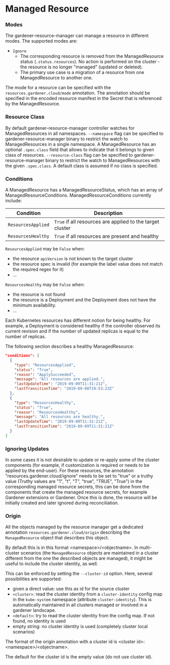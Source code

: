 # Managed Resource

### Modes

The gardener-resource-manager can manage a resource in different modes. The supported modes are:
- `Ignore`
  - The corresponding resource is removed from the ManagedResource status (`.status.resources`). No action is performed on the cluster - the resource is no longer "managed" (updated or deleted).
  - The primary use case is a migration of a resource from one ManagedResource to another one.

The mode for a resource can be specified with the `resources.gardener.cloud/mode` annotation. The annotation should be specified in the encoded resource manifest in the Secret that is referenced by the ManagedResource.

### Resource Class

By default gardener-resource-manager controller watches for ManagedResources in all namespaces. `--namespace` flag can be specified to gardener-resource-manager binary to restrict the watch to ManagedResources in a single namespace.
A ManagedResource has an optional `.spec.class` field that allows to indicate that it belongs to given class of resources. `--resource-class` flag can be specified to gardener-resource-manager binary to restrict the watch to ManagedResources with the given `.spec.class`. A default class is assumed if no class is specified.

### Conditions

A ManagedResource has a ManagedResourceStatus, which has an array of ManagedResourceConditions. ManagedResourceConditions currently include:

| Condition          | Description                                               |
| ------------------ | --------------------------------------------------------- |
| `ResourcesApplied` | `True` if all resources are applied to the target cluster |
| `ResourcesHealthy` | `True` if all resources are present and healthy           |

`ResourcesApplied` may be `False` when:
  - the resource `apiVersion` is not known to the target cluster
  - the resource spec is invalid (for example the label value does not match the required regex for it)
  - ...

`ResourcesHealthy` may be `False` when:
  - the resource is not found
  - the resource is a Deployment and the Deployment does not have the minimum availability.
  - ...

Each Kubernetes resources has different notion for being healthy. For example, a Deployment is considered healthy if the controller observed its current revision and if the number of updated replicas is equal to the number of replicas.

The following section describes a healthy ManagedResource:

```json
"conditions": [
  {
    "type": "ResourcesApplied",
    "status": "True",
    "reason": "ApplySucceeded",
    "message": "All resources are applied.",
    "lastUpdateTime": "2019-09-09T11:31:21Z",
    "lastTransitionTime": "2019-09-08T19:53:23Z"
  },
  {
    "type": "ResourcesHealthy",
    "status": "True",
    "reason": "ResourcesHealthy",
    "message": "All resources are healthy.",
    "lastUpdateTime": "2019-09-09T11:31:21Z",
    "lastTransitionTime": "2019-09-09T11:31:21Z"
  }
]  
```

### Ignoring Updates 

In some cases it is not desirable to update or re-apply some of the cluster components (for example, if customization is required or needs to be applied by the end-user). 
For these resources, the annotation "resources.gardener.cloud/ignore" needs to be set to "true" or a truthy value (Truthy values are "1", "t", "T", "true", "TRUE", "True") in the corresponding managed resource secrets, 
this can be done from the components that create the managed resource secrets, for example Gardener extensions or Gardener. Once this is done, the resource will be initially created and later ignored during reconciliation.

### Origin

All the objects managed by the resource manager get a dedicated annotation 
`resources.gardener.cloud/origin` describing the `ManagedResource` object that describes 
 this object. 
 
 By default this is in this format &lt;namespace&gt;/&lt;objectname&gt;.
 In multi-cluster scenarios (the `ManagedResource` objects are maintained in a 
 cluster different from the one the described objects are managed), it might
 be useful to include the cluster identity, as well.
 
 This can be enforced by setting the `--cluster-id` option. Here, several
 possibilities are supported:
 - given a direct value: use this as id for the source cluster
 - `<cluster>`: read the cluster identity from a `cluster-identity` config map
  in the `kube-system` namespace (attribute `cluster-identity`). This is 
  automatically maintained in all clusters managed or involved in a gardener landscape.
 - `<default>`: try to read the cluster identity from the config map. If not found,
  no identity is used
 - empty string: no cluster identity is used (completely cluster local scenarios)
 
 The format of the origin annotation with a cluster id is &lt;cluster id&gt;:&lt;namespace&gt;/&lt;objectname&gt;.
 
 The default for the cluster id is the empty value (do not use cluster id).